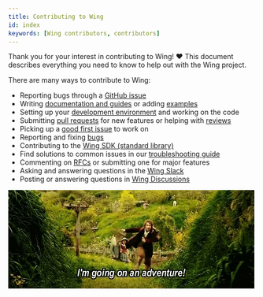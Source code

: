 ```yaml
---
title: Contributing to Wing
id: index
keywords: [Wing contributors, contributors]
---
```


Thank you for your interest in contributing to Wing! ❤️ This document describes everything you need
to know to help out with the Wing project.

There are many ways to contribute to Wing:

* Reporting bugs through a [GitHub issue](https://github.com/winglang/wing/issues)
* Writing [documentation and guides](https://github.com/winglang/wing/issues?q=is:issue+is:open+sort:updated-desc+label:documentation) or adding [examples](docs)
* Setting up your [development environment](./development) and working on the code
* Submitting [pull requests](./pull_requests) for new features or helping with [reviews](https://github.com/winglang/wing/pulls)
* Picking up a [good first issue](https://github.com/winglang/wing/issues?q=is%3Aissue+is%3Aopen+label%3A%22good+first+issue%22+no%3Aassignee+sort%3Aupdated-desc+) to work on
* Reporting and fixing [bugs](./bugs)
* Contributing to the [Wing SDK (standard library)](./wingsdk)
* Find solutions to common issues in our [troubleshooting guide](./troubleshooting)
* Commenting on [RFCs](/category/rfcs) or submitting one for major features
* Asking and answering questions in the [Wing Slack](https://t.winglang.io/slack)
* Posting or answering questions in [Wing Discussions](https://github.com/winglang/wing/discussions)

![](./giphy.webp)
